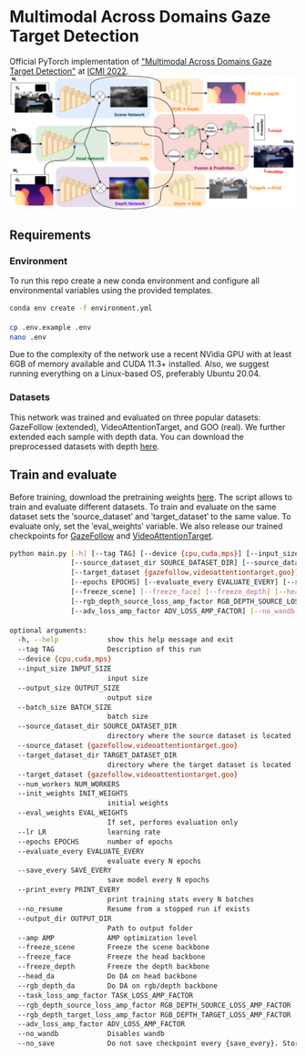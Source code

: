 # Multimodal Across Domains Gaze Target Detection
Official PyTorch implementation of ["Multimodal Across Domains Gaze Target Detection"](https://arxiv.org/abs/2208.10822) at [ICMI 2022](https://icmi.acm.org/2022/).
![An image of our neural network](/assets/network.png?raw=true)

## Requirements
### Environment
To run this repo create a new conda environment and configure all environmental variables using the provided templates.

```bash
conda env create -f environment.yml

cp .env.example .env
nano .env
```

Due to the complexity of the network use a recent NVidia GPU with at least 6GB of memory available and CUDA 11.3+ installed.
Also, we suggest running everything on a Linux-based OS, preferably Ubuntu 20.04.

### Datasets
This network was trained and evaluated on three popular datasets: GazeFollow (extended), VideoAttentionTarget, and GOO (real).
We further extended each sample with depth data. You can download the preprocessed datasets with depth [here](https://www.dropbox.com/sh/8o3h1gp6ufgotr3/AACWT7DnXRG8NlzxvqNe3UB5a?dl=1).

## Train and evaluate
Before training, download the pretraining weights [here](https://www.dropbox.com/s/l3xo4h7nghef3m5/init_weights.pt?dl=0).
The script allows to train and evaluate different datasets.
To train and evaluate on the same dataset sets the ‵source_dataset‵ and ‵target_dataset‵ to the same value.
To evaluate only, set the ‵eval_weights‵ variable. We also release our trained checkpoints for [GazeFollow](https://www.dropbox.com/s/ndsp3g5zzx290nh/best_gazefollow_gazefollow.pth?dl=1) and [VideoAttentionTarget](https://www.dropbox.com/scl/fi/mn1pexehcywfop5xy4r63/best_videoattention_videoattention.pth?rlkey=7tw1ynt0a9rmrd7o3bqt6tbt0&dl=1).

```bash
python main.py [-h] [--tag TAG] [--device {cpu,cuda,mps}] [--input_size INPUT_SIZE] [--output_size OUTPUT_SIZE] [--batch_size BATCH_SIZE]
               [--source_dataset_dir SOURCE_DATASET_DIR] [--source_dataset {gazefollow,videoattentiontarget,goo}] [--target_dataset_dir TARGET_DATASET_DIR]
               [--target_dataset {gazefollow,videoattentiontarget,goo}] [--num_workers NUM_WORKERS] [--init_weights INIT_WEIGHTS] [--eval_weights EVAL_WEIGHTS] [--lr LR]
               [--epochs EPOCHS] [--evaluate_every EVALUATE_EVERY] [--save_every SAVE_EVERY] [--print_every PRINT_EVERY] [--no_resume] [--output_dir OUTPUT_DIR] [--amp AMP]
               [--freeze_scene] [--freeze_face] [--freeze_depth] [--head_da] [--rgb_depth_da] [--task_loss_amp_factor TASK_LOSS_AMP_FACTOR]
               [--rgb_depth_source_loss_amp_factor RGB_DEPTH_SOURCE_LOSS_AMP_FACTOR] [--rgb_depth_target_loss_amp_factor RGB_DEPTH_TARGET_LOSS_AMP_FACTOR]
               [--adv_loss_amp_factor ADV_LOSS_AMP_FACTOR] [--no_wandb] [--no_save]

optional arguments:
  -h, --help            show this help message and exit
  --tag TAG             Description of this run
  --device {cpu,cuda,mps}
  --input_size INPUT_SIZE
                        input size
  --output_size OUTPUT_SIZE
                        output size
  --batch_size BATCH_SIZE
                        batch size
  --source_dataset_dir SOURCE_DATASET_DIR
                        directory where the source dataset is located
  --source_dataset {gazefollow,videoattentiontarget,goo}
  --target_dataset_dir TARGET_DATASET_DIR
                        directory where the target dataset is located
  --target_dataset {gazefollow,videoattentiontarget,goo}
  --num_workers NUM_WORKERS
  --init_weights INIT_WEIGHTS
                        initial weights
  --eval_weights EVAL_WEIGHTS
                        If set, performs evaluation only
  --lr LR               learning rate
  --epochs EPOCHS       number of epochs
  --evaluate_every EVALUATE_EVERY
                        evaluate every N epochs
  --save_every SAVE_EVERY
                        save model every N epochs
  --print_every PRINT_EVERY
                        print training stats every N batches
  --no_resume           Resume from a stopped run if exists
  --output_dir OUTPUT_DIR
                        Path to output folder
  --amp AMP             AMP optimization level
  --freeze_scene        Freeze the scene backbone
  --freeze_face         Freeze the head backbone
  --freeze_depth        Freeze the depth backbone
  --head_da             Do DA on head backbone
  --rgb_depth_da        Do DA on rgb/depth backbone
  --task_loss_amp_factor TASK_LOSS_AMP_FACTOR
  --rgb_depth_source_loss_amp_factor RGB_DEPTH_SOURCE_LOSS_AMP_FACTOR
  --rgb_depth_target_loss_amp_factor RGB_DEPTH_TARGET_LOSS_AMP_FACTOR
  --adv_loss_amp_factor ADV_LOSS_AMP_FACTOR
  --no_wandb            Disables wandb
  --no_save             Do not save checkpoint every {save_every}. Stores last checkpoint only to allow resuming
```
